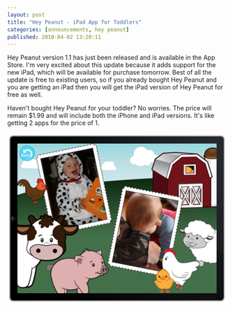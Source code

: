 ```yaml
---
layout: post
title: "Hey Peanut - iPad App for Toddlers"
categories: [announcements, hey peanut]
published: 2010-04-02 13:20:11
---
```

Hey Peanut version 1.1 has just been released and is available in the App Store. I'm very excited about this update because it adds support for the new iPad, which will be available for purchase tomorrow. Best of all the update is free to existing users, so if you already bought Hey Peanut and you are getting an iPad then you will get the iPad version of Hey Peanut for free as well.

Haven't bought Hey Peanut for your toddler? No worries. The price will remain $1.99 and will include both the iPhone and iPad versions. It's like getting 2 apps for the price of 1.

![HeyPeanut-iPad-Sample.png](/images/blog/2010-04-02-HeyPeanut-iPad-Sample.png)
